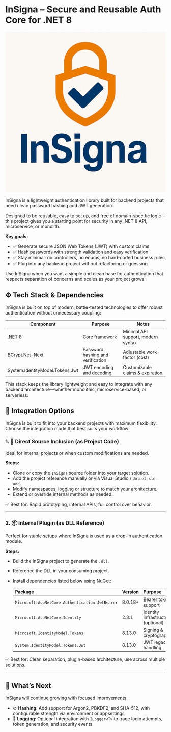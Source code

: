 # InSigna – Secure and Reusable Auth Core for .NET 8

![Insigna Logo](assets/InsignaLogo.png)

InSigna is a lightweight authentication library built for backend projects that need clean password hashing and JWT generation.

Designed to be reusable, easy to set up, and free of domain-specific logic—this project gives you a starting point for security in any .NET 8 API, microservice, or monolith.

**Key goals:**
- ✅ Generate secure JSON Web Tokens (JWT) with custom claims
- ✅ Hash passwords with strength validation and easy verification
- ✅ Stay minimal: no controllers, no enums, no hard-coded business rules
- ✅ Plug into any backend project without refactoring or guessing

Use InSigna when you want a simple and clean base for authentication that respects separation of concerns and scales as your project grows.

## ⚙️ Tech Stack & Dependencies

InSigna is built on top of modern, battle-tested technologies to offer robust authentication without unnecessary coupling:

| Component      | Purpose                                | Notes                               |
|----------------|----------------------------------------|-------------------------------------|
| .NET 8         | Core framework                         | Minimal API support, modern syntax |
| BCrypt.Net-Next| Password hashing and verification      | Adjustable work factor (cost)      |
| System.IdentityModel.Tokens.Jwt | JWT encoding and decoding | Customizable claims & expiration   |


This stack keeps the library lightweight and easy to integrate with any backend architecture—whether monolithic, microservice-based, or serverless.

## 🚀 Integration Options

InSigna is built to fit into your backend projects with maximum flexibility. Choose the integration mode that best suits your workflow:

### 1. 🔧 Direct Source Inclusion (as Project Code)

Ideal for internal projects or when custom modifications are needed.

**Steps:**
- Clone or copy the `InSigna` source folder into your target solution.
- Add the project reference manually or via Visual Studio / `dotnet sln add`.
- Modify namespaces, logging or structure to match your architecture.
- Extend or override internal methods as needed.

✅ Best for: Rapid prototyping, internal APIs, full control over behavior.

---

### 2. 📦 Internal Plugin (as DLL Reference)

Perfect for stable setups where InSigna is used as a drop-in authentication module.

**Steps:**
- Build the InSigna project to generate the `.dll`.
- Reference the DLL in your consuming project.
- Install dependencies listed below using NuGet:
  
  | Package | Version | Purpose |
  |--------|---------|---------|
  | `Microsoft.AspNetCore.Authentication.JwtBearer` | 8.0.18+ | Bearer token support |
  | `Microsoft.AspNetCore.Identity` | 2.3.1 | Identity infrastructure (optional) |
  | `Microsoft.IdentityModel.Tokens` | 8.13.0 | Signing & cryptography |
  | `System.IdentityModel.Tokens.Jwt` | 8.13.0 | JWT legacy handling |

✅ Best for: Clean separation, plugin-based architecture, use across multiple solutions.

---

## 🔮 What’s Next

InSigna will continue growing with focused improvements:

- ⚙️ **Hashing**: Add support for Argon2, PBKDF2, and SHA-512, with configurable strength via environment or appsettings.
- 📜 **Logging**: Optional integration with `ILogger<T>` to trace login attempts, token generation, and security events.